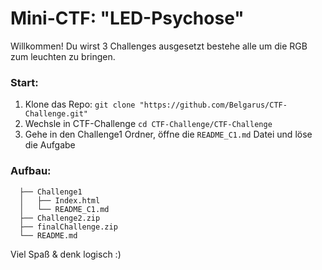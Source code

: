 # Mini-CTF: "LED-Psychose"

Willkommen! Du wirst 3 Challenges ausgesetzt bestehe alle um die RGB zum leuchten zu bringen. 

### Start:
1. Klone das Repo: ```git clone "https://github.com/Belgarus/CTF-Challenge.git"```
2. Wechsle in CTF-Challenge ```cd CTF-Challenge/CTF-Challenge```
3. Gehe in den Challenge1 Ordner, öffne die ```README_C1.md``` Datei und löse die Aufgabe

### Aufbau:
```
  ├── Challenge1
  │   ├── Index.html
  │   └── README_C1.md
  ├── Challenge2.zip
  ├── finalChallenge.zip
  └── README.md
```

Viel Spaß & denk logisch :)

